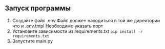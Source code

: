## Запуск программы

1. Создайте файл .env
Файл должен находиться в той же директории что и .env.tmpl
Необходимо указать порт
2. Установите зависимости из requirements.txt `pip install -r requirements.txt`
3. Запустите main.py